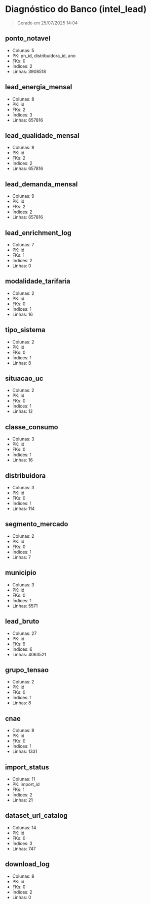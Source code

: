 # Diagnóstico do Banco (intel_lead)
> Gerado em 25/07/2025 14:04

##  ponto_notavel
- Colunas: 5
- PK: pn_id, distribuidora_id, ano
- FKs: 0
- Índices: 2
- Linhas: 3908518

##  lead_energia_mensal
- Colunas: 8
- PK: id
- FKs: 2
- Índices: 3
- Linhas: 657816

##  lead_qualidade_mensal
- Colunas: 8
- PK: id
- FKs: 2
- Índices: 2
- Linhas: 657816

##  lead_demanda_mensal
- Colunas: 9
- PK: id
- FKs: 2
- Índices: 2
- Linhas: 657816

##  lead_enrichment_log
- Colunas: 7
- PK: id
- FKs: 1
- Índices: 2
- Linhas: 0

##  modalidade_tarifaria
- Colunas: 2
- PK: id
- FKs: 0
- Índices: 1
- Linhas: 16

##  tipo_sistema
- Colunas: 2
- PK: id
- FKs: 0
- Índices: 1
- Linhas: 8

##  situacao_uc
- Colunas: 2
- PK: id
- FKs: 0
- Índices: 1
- Linhas: 12

##  classe_consumo
- Colunas: 3
- PK: id
- FKs: 0
- Índices: 1
- Linhas: 16

##  distribuidora
- Colunas: 3
- PK: id
- FKs: 0
- Índices: 1
- Linhas: 114

##  segmento_mercado
- Colunas: 2
- PK: id
- FKs: 0
- Índices: 1
- Linhas: 7

##  municipio
- Colunas: 3
- PK: id
- FKs: 0
- Índices: 1
- Linhas: 5571

##  lead_bruto
- Colunas: 27
- PK: id
- FKs: 9
- Índices: 6
- Linhas: 4063521

##  grupo_tensao
- Colunas: 2
- PK: id
- FKs: 0
- Índices: 1
- Linhas: 8

##  cnae
- Colunas: 8
- PK: id
- FKs: 0
- Índices: 1
- Linhas: 1331

##  import_status
- Colunas: 11
- PK: import_id
- FKs: 1
- Índices: 2
- Linhas: 21

##  dataset_url_catalog
- Colunas: 14
- PK: id
- FKs: 0
- Índices: 3
- Linhas: 747

##  download_log
- Colunas: 8
- PK: id
- FKs: 0
- Índices: 2
- Linhas: 0

